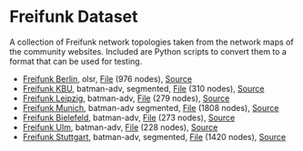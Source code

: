 # Freifunk Dataset

A collection of Freifunk network topologies taken from the network maps of the community websites.
Included are Python scripts to convert them to a format that can be used for testing.

- [Freifunk Berlin](https://berlin.freifunk.net/), olsr, [File](freifunk-berlin-hopglass.json) (976 nodes), [Source](https://berlin.freifunk.net/network/map/)
- [Freifunk KBU](https://kbu.freifunk.net/), batman-adv, segmented, [File](freifunk-cologne-bonn-area-meshviewer.json) (310 nodes), [Source](https://map.kbu.freifunk.net/data/ffkbub-V2/meshviewer.json)
- [Freifunk Leipzig](http://leipzig.freifunk.net/), batman-adv, [File](freifunk-leipzig-meshviewer.json) (279 nodes),  [Source](http://karte.leipzig.freifunk.net:8018/meshviewer2/data/meshviewer.json)
- [Freifunk Munich](https://ffmuc.net/), batman-adv segmented, [File](freifunk-munich-meshviewer.json) (1808 nodes), [Source](https://map.ffmuc.net/data/meshviewer.json)
- [Freifunk Bielefeld](https://freifunk-bielefeld.de), batman-adv, [File](freifunk-bielefeld-meshviewer.json) (273 nodes), [Source](https://map.freifunk-bielefeld.de/meshviewer/data/meshviewer.json)
- [Freifunk Ulm](https://freifunk-ulm.de), batman-adv, [File](freifunk-ulm-meshviewer.json) (228 nodes), [Source](https://map11.freifunk-ulm.de/data/meshviewer.json)
- [Freifunk Stuttgart](https://freifunk-stuttgart.de), batman-adv, segmented, [File](freifunk-stuttgart-meshviewer.json) (1420 nodes), [Source](https://map02.freifunk-stuttgart.de/data/meshviewer.json)
